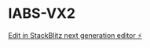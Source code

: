 # IABS-VX2

[Edit in StackBlitz next generation editor ⚡️](https://stackblitz.com/~/github.com/anthony40460/IABS-VX2)